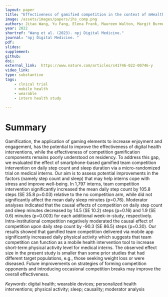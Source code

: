 ```yaml
---
layout: paper
title: "Effectiveness of gamified competition in the context of mHealth intervention for medical interns: a clustered micro-randomized trial"
image: /assets/images/papers/ihs_comp.png
authors: Jitao Wang, Yu Fang, Elena Frank, Maureen Walton, Margit Burmeister, Ambuj Tewari, Walter Dempsey, Timothy NeCamp, Srijan Sen, Zhenke Wu
year: 2022
shortref: "Wang et al. (2023). npj Digital Medicine."
journal: "npj Digital Medicine. "
pdf:
slides: 
supplement:
github: 
doi:  
external_link:  https://www.nature.com/articles/s41746-022-00746-y
video_link: 
type: substantive
tags:
    - clnical trial
    - mobile health
    - wearable
    - intern health study
 
---
```


# Summary 

Gamification, the application of gaming elements to increase enjoyment and engagement, has the potential to improve the effectiveness of digital health interventions, while the effectiveness of competition gamification components remains poorly understood on residency. To address this gap, we evaluated the effect of smartphone-based gamified team competition intervention on daily step count and sleep duration via a micro-randomized trial on medical interns. Our aim is to assess potential improvements in the factors (namely step count and sleep) that may help interns cope with stress and improve well-being. In 1,797 interns, team competition intervention significantly increased the mean daily step count by 105.8 steps (SE 35.8 p=0.03) relative to the no competition arm, while did not significantly affect the mean daily sleep minutes (p=0.76). Moderator analyses indicated that the causal effects of competition on daily step count and sleep minutes decreased by 14.5 (SE 10.2) steps (p=0.16) and 1.9 (SE 0.6) minutes (p=0.003) for each additional week-in-study, respectively. Intra-institutional competition negatively moderated the causal effect of competition upon daily step count by -90.3 (SE 86.5) steps (p=0.30). Our results showed that gamified team competition delivered via mobile app significantly increased daily physical activity which suggests that team competition can function as a mobile health intervention tool to increase short-term physical activity level for medical interns. The observed effect size in the present study is smaller than some prior studies that had different target populations, e.g., those seeking weight loss or were diseased. Future improvements on strategies of forming competition opponents and introducing occasional competition breaks may improve the overall effectiveness.

*Keywords*: digital health; wearable devices; personalized health interventions; physical activity; sleep; causality; moderator analysis
